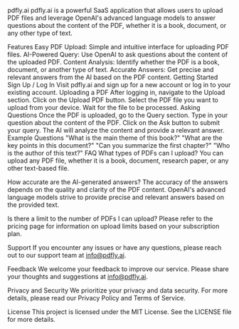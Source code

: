 pdfly.ai
pdfly.ai is a powerful SaaS application that allows users to upload PDF files and leverage OpenAI's advanced language models to answer questions about the content of the PDF, whether it is a book, document, or any other type of text.

Features
Easy PDF Upload: Simple and intuitive interface for uploading PDF files.
AI-Powered Query: Use OpenAI to ask questions about the content of the uploaded PDF.
Content Analysis: Identify whether the PDF is a book, document, or another type of text.
Accurate Answers: Get precise and relevant answers from the AI based on the PDF content.
Getting Started
Sign Up / Log In
Visit pdfly.ai and sign up for a new account or log in to your existing account.
Uploading a PDF
After logging in, navigate to the Upload section.
Click on the Upload PDF button.
Select the PDF file you want to upload from your device.
Wait for the file to be processed.
Asking Questions
Once the PDF is uploaded, go to the Query section.
Type in your question about the content of the PDF.
Click on the Ask button to submit your query.
The AI will analyze the content and provide a relevant answer.
Example Questions
"What is the main theme of this book?"
"What are the key points in this document?"
"Can you summarize the first chapter?"
"Who is the author of this text?"
FAQ
What types of PDFs can I upload?
You can upload any PDF file, whether it is a book, document, research paper, or any other text-based file.

How accurate are the AI-generated answers?
The accuracy of the answers depends on the quality and clarity of the PDF content. OpenAI's advanced language models strive to provide precise and relevant answers based on the provided text.

Is there a limit to the number of PDFs I can upload?
Please refer to the pricing page for information on upload limits based on your subscription plan.

Support
If you encounter any issues or have any questions, please reach out to our support team at info@pdfly.ai.

Feedback
We welcome your feedback to improve our service. Please share your thoughts and suggestions at info@pdfly.ai.

Privacy and Security
We prioritize your privacy and data security. For more details, please read our Privacy Policy and Terms of Service.

License
This project is licensed under the MIT License. See the LICENSE file for more details.
